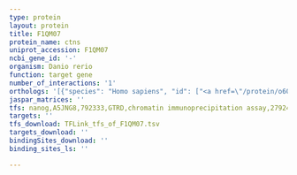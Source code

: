 ```yaml
---
type: protein
layout: protein
title: F1QM07
protein_name: ctns
uniprot_accession: F1QM07
ncbi_gene_id: '-'
organism: Danio rerio
function: target gene
number_of_interactions: '1'
orthologs: '[{"species": "Homo sapiens", "id": ["<a href=\"/protein/o60931\">O60931</a>"]}, {"species": "Mus musculus", "id": ["<a href=\"/protein/p57757\">P57757</a>"]}, {"species": "Rattus norvegicus", "id": ["<a href=\"/protein/a0a0g2k358\">A0A0G2K358</a>"]}, {"species": "Drosophila melanogaster", "id": ["<a href=\"/protein/q9vcr7\">Q9VCR7</a>"]}, {"species": "Caenorhabditis elegans", "id": ["<a href=\"/protein/q09500\">Q09500</a>"]}, {"species": "Saccharomyces cerevisiae", "id": ["<a href=\"/protein/p17261\">P17261</a>"]}]'
jaspar_matrices: ''
tfs: nanog,A5JNG8,792333,GTRD,chromatin immunoprecipitation assay,27924024%5Buid%5D,No
targets: ''
tfs_download: TFLink_tfs_of_F1QM07.tsv
targets_download: ''
bindingSites_download: ''
binding_sites_ls: ''

---
```


